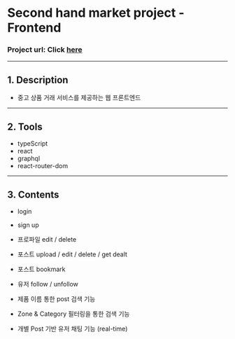 # Second hand market project - Frontend

### Project url: Click [here](https://second-hand-market-frontend.netlify.app)

---

## 1. Description

- 중고 상품 거래 서비스를 제공하는 웹 프론트엔드

---

## 2. Tools

- typeScript
- react
- graphql
- react-router-dom

---

## 3. Contents

- login
- sign up
- 프로파일 edit / delete
- 포스트 upload / edit / delete / get dealt
- 포스트 bookmark
- 유저 follow / unfollow
- 제품 이름 통한 post 검색 기능
- Zone & Category 필터링을 통한 검색 기능

- 개별 Post 기반 유저 채팅 기능 (real-time)
